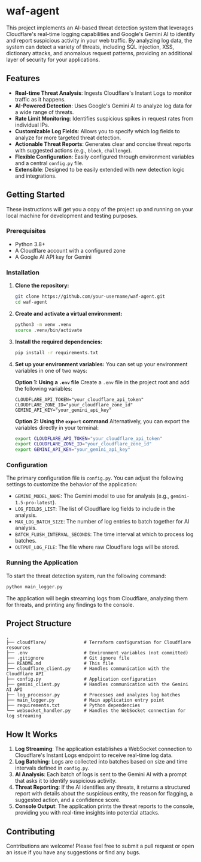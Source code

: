 # waf-agent

This project implements an AI-based threat detection system that leverages Cloudflare's real-time logging capabilities and Google's Gemini AI to identify and report suspicious activity in your web traffic. By analyzing log data, the system can detect a variety of threats, including SQL injection, XSS, dictionary attacks, and anomalous request patterns, providing an additional layer of security for your applications.

## Features

- **Real-time Threat Analysis**: Ingests Cloudflare's Instant Logs to monitor traffic as it happens.
- **AI-Powered Detection**: Uses Google's Gemini AI to analyze log data for a wide range of threats.
- **Rate Limit Monitoring**: Identifies suspicious spikes in request rates from individual IPs.
- **Customizable Log Fields**: Allows you to specify which log fields to analyze for more targeted threat detection.
- **Actionable Threat Reports**: Generates clear and concise threat reports with suggested actions (e.g., `block`, `challenge`).
- **Flexible Configuration**: Easily configured through environment variables and a central `config.py` file.
- **Extensible**: Designed to be easily extended with new detection logic and integrations.

## Getting Started

These instructions will get you a copy of the project up and running on your local machine for development and testing purposes.

### Prerequisites

- Python 3.8+
- A Cloudflare account with a configured zone
- A Google AI API key for Gemini

### Installation

1. **Clone the repository:**
   ```bash
   git clone https://github.com/your-username/waf-agent.git
   cd waf-agent
   ```

2. **Create and activate a virtual environment:**
   ```bash
   python3 -m venv .venv
   source .venv/bin/activate
   ```

3. **Install the required dependencies:**
   ```bash
   pip install -r requirements.txt
   ```

4. **Set up your environment variables:**
   You can set up your environment variables in one of two ways:

   **Option 1: Using a `.env` file**
   Create a `.env` file in the project root and add the following variables:
   ```
   CLOUDFLARE_API_TOKEN="your_cloudflare_api_token"
   CLOUDFLARE_ZONE_ID="your_cloudflare_zone_id"
   GEMINI_API_KEY="your_gemini_api_key"
   ```

   **Option 2: Using the `export` command**
   Alternatively, you can export the variables directly in your terminal:
   ```bash
   export CLOUDFLARE_API_TOKEN="your_cloudflare_api_token"
   export CLOUDFLARE_ZONE_ID="your_cloudflare_zone_id"
   export GEMINI_API_KEY="your_gemini_api_key"
   ```

### Configuration

The primary configuration file is `config.py`. You can adjust the following settings to customize the behavior of the application:

- `GEMINI_MODEL_NAME`: The Gemini model to use for analysis (e.g., `gemini-1.5-pro-latest`).
- `LOG_FIELDS_LIST`: The list of Cloudflare log fields to include in the analysis.
- `MAX_LOG_BATCH_SIZE`: The number of log entries to batch together for AI analysis.
- `BATCH_FLUSH_INTERVAL_SECONDS`: The time interval at which to process log batches.
- `OUTPUT_LOG_FILE`: The file where raw Cloudflare logs will be stored.

### Running the Application

To start the threat detection system, run the following command:

```bash
python main_logger.py
```

The application will begin streaming logs from Cloudflare, analyzing them for threats, and printing any findings to the console.

## Project Structure

```
.
├── cloudflare/              # Terraform configuration for Cloudflare resources
├── .env                     # Environment variables (not committed)
├── .gitignore               # Git ignore file
├── README.md                # This file
├── cloudflare_client.py     # Handles communication with the Cloudflare API
├── config.py                # Application configuration
├── gemini_client.py         # Handles communication with the Gemini AI API
├── log_processor.py         # Processes and analyzes log batches
├── main_logger.py           # Main application entry point
├── requirements.txt         # Python dependencies
└── websocket_handler.py     # Handles the WebSocket connection for log streaming
```

## How It Works

1. **Log Streaming**: The application establishes a WebSocket connection to Cloudflare's Instant Logs endpoint to receive real-time log data.
2. **Log Batching**: Logs are collected into batches based on size and time intervals defined in `config.py`.
3. **AI Analysis**: Each batch of logs is sent to the Gemini AI with a prompt that asks it to identify suspicious activity.
4. **Threat Reporting**: If the AI identifies any threats, it returns a structured report with details about the suspicious entity, the reason for flagging, a suggested action, and a confidence score.
5. **Console Output**: The application prints the threat reports to the console, providing you with real-time insights into potential attacks.

## Contributing

Contributions are welcome! Please feel free to submit a pull request or open an issue if you have any suggestions or find any bugs.
